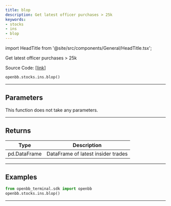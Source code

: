 ```yaml
---
title: blop
description: Get latest officer purchases > 25k
keywords:
- stocks
- ins
- blop
---
```


import HeadTitle from '@site/src/components/General/HeadTitle.tsx';

<HeadTitle title="stocks.ins.blop - Reference | OpenBB SDK Docs" />

Get latest officer purchases > 25k

Source Code: [[link](https://github.com/OpenBB-finance/OpenBBTerminal/tree/main/openbb_terminal/stocks/insider/sdk_helper.py#L137)]

```python wordwrap
openbb.stocks.ins.blop()
```

---

## Parameters

This function does not take any parameters.

---

## Returns

| Type | Description |
| ---- | ----------- |
| pd.DataFrame | DataFrame of latest insider trades |
---

## Examples

```python
from openbb_terminal.sdk import openbb
openbb.stocks.ins.blop()
```

---

